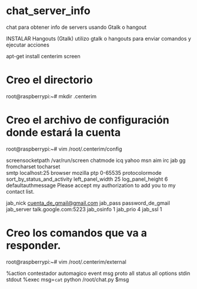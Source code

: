 # chat_server_info
chat para obtener info de servers usando Gtalk o hangout


INSTALAR Hangouts (Gtalk) utilizo gtalk o hangouts para enviar comandos y ejecutar acciones


apt-get install centerim screen

# Creo el directorio
root@raspberrypi:~# mkdir .centerim

# Creo el archivo de configuración donde estará la cuenta
root@raspberrypi:~# vim /root/.centerim/config

screensocketpath	/var/run/screen
chatmode icq yahoo msn aim irc jab gg
fromcharset	
tocharset	
smtp	localhost:25
browser	mozilla
ptp	0-65535
protocolormode
sort_by_status_and_activity
left_panel_width	25
log_panel_height	6
defaultauthmessage	Please accept my authorization to add you to my contact list.

jab_nick	cuenta_de_gmail@gmail.com
jab_pass	password_de_gmail
jab_server	talk.google.com:5223
jab_osinfo	1
jab_prio	4
jab_ssl	1





# Creo los comandos que va a responder.
root@raspberrypi:~# vim /root/.centerim/external

%action contestador automagico
event msg
proto all
status all
options stdin stdout
%exec
msg=`cat`
python /root/chat.py $msg

